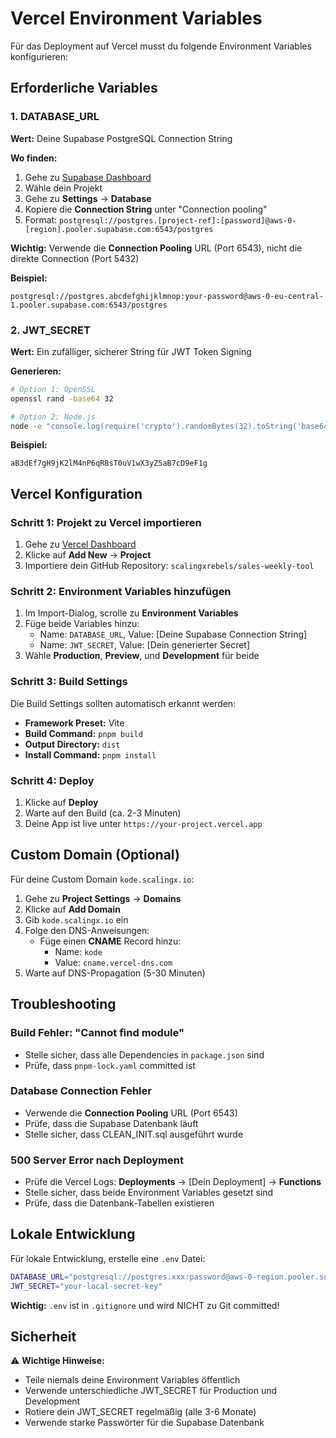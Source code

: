 # Vercel Environment Variables

Für das Deployment auf Vercel musst du folgende Environment Variables konfigurieren:

## Erforderliche Variables

### 1. DATABASE_URL
**Wert:** Deine Supabase PostgreSQL Connection String

**Wo finden:**
1. Gehe zu [Supabase Dashboard](https://supabase.com/dashboard)
2. Wähle dein Projekt
3. Gehe zu **Settings** → **Database**
4. Kopiere die **Connection String** unter "Connection pooling"
5. Format: `postgresql://postgres.[project-ref]:[password]@aws-0-[region].pooler.supabase.com:6543/postgres`

**Wichtig:** Verwende die **Connection Pooling** URL (Port 6543), nicht die direkte Connection (Port 5432)

**Beispiel:**
```
postgresql://postgres.abcdefghijklmnop:your-password@aws-0-eu-central-1.pooler.supabase.com:6543/postgres
```

### 2. JWT_SECRET
**Wert:** Ein zufälliger, sicherer String für JWT Token Signing

**Generieren:**
```bash
# Option 1: OpenSSL
openssl rand -base64 32

# Option 2: Node.js
node -e "console.log(require('crypto').randomBytes(32).toString('base64'))"
```

**Beispiel:**
```
aB3dEf7gH9jK2lM4nP6qR8sT0uV1wX3yZ5aB7cD9eF1g
```

## Vercel Konfiguration

### Schritt 1: Projekt zu Vercel importieren
1. Gehe zu [Vercel Dashboard](https://vercel.com/dashboard)
2. Klicke auf **Add New** → **Project**
3. Importiere dein GitHub Repository: `scalingxrebels/sales-weekly-tool`

### Schritt 2: Environment Variables hinzufügen
1. Im Import-Dialog, scrolle zu **Environment Variables**
2. Füge beide Variables hinzu:
   - Name: `DATABASE_URL`, Value: [Deine Supabase Connection String]
   - Name: `JWT_SECRET`, Value: [Dein generierter Secret]
3. Wähle **Production**, **Preview**, und **Development** für beide

### Schritt 3: Build Settings
Die Build Settings sollten automatisch erkannt werden:
- **Framework Preset:** Vite
- **Build Command:** `pnpm build`
- **Output Directory:** `dist`
- **Install Command:** `pnpm install`

### Schritt 4: Deploy
1. Klicke auf **Deploy**
2. Warte auf den Build (ca. 2-3 Minuten)
3. Deine App ist live unter `https://your-project.vercel.app`

## Custom Domain (Optional)

Für deine Custom Domain `kode.scalingx.io`:

1. Gehe zu **Project Settings** → **Domains**
2. Klicke auf **Add Domain**
3. Gib `kode.scalingx.io` ein
4. Folge den DNS-Anweisungen:
   - Füge einen **CNAME** Record hinzu:
     - Name: `kode`
     - Value: `cname.vercel-dns.com`
5. Warte auf DNS-Propagation (5-30 Minuten)

## Troubleshooting

### Build Fehler: "Cannot find module"
- Stelle sicher, dass alle Dependencies in `package.json` sind
- Prüfe, dass `pnpm-lock.yaml` committed ist

### Database Connection Fehler
- Verwende die **Connection Pooling** URL (Port 6543)
- Prüfe, dass die Supabase Datenbank läuft
- Stelle sicher, dass CLEAN_INIT.sql ausgeführt wurde

### 500 Server Error nach Deployment
- Prüfe die Vercel Logs: **Deployments** → [Dein Deployment] → **Functions**
- Stelle sicher, dass beide Environment Variables gesetzt sind
- Prüfe, dass die Datenbank-Tabellen existieren

## Lokale Entwicklung

Für lokale Entwicklung, erstelle eine `.env` Datei:

```bash
DATABASE_URL="postgresql://postgres.xxx:password@aws-0-region.pooler.supabase.com:6543/postgres"
JWT_SECRET="your-local-secret-key"
```

**Wichtig:** `.env` ist in `.gitignore` und wird NICHT zu Git committed!

## Sicherheit

⚠️ **Wichtige Hinweise:**
- Teile niemals deine Environment Variables öffentlich
- Verwende unterschiedliche JWT_SECRET für Production und Development
- Rotiere dein JWT_SECRET regelmäßig (alle 3-6 Monate)
- Verwende starke Passwörter für die Supabase Datenbank

